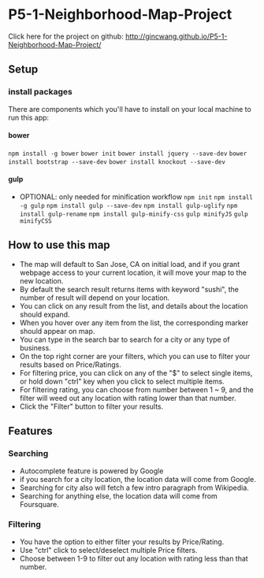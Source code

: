 # P5-1-Neighborhood-Map-Project
Click here for the project on github:
http://gincwang.github.io/P5-1-Neighborhood-Map-Project/

## Setup

### install packages
There are components which you'll have to install on your local machine to run this app:
#### bower

`npm install -g bower`
`bower init`
`bower install jquery --save-dev`
`bower install bootstrap --save-dev`
`bower install knockout --save-dev`
#### gulp
* OPTIONAL: only needed for minification workflow
`npm init`
`npm install -g gulp`
`npm install gulp --save-dev`
`npm install gulp-uglify`
`npm install gulp-rename`
`npm install gulp-minify-css`
`gulp minifyJS`
`gulp minifyCSS`

## How to use this map
  * The map will default to San Jose, CA on initial load, and if you grant webpage access to your current location, it will move your map to the new location.
  * By default the search result returns items with keyword "sushi", the number of result will depend on your location.
  * You can click on any result from the list, and details about the location should expand.
  * When you hover over any item from the list, the corresponding marker should appear on map.
  * You can type in the search bar to search for a city or any type of business.
  * On the top right corner are your filters, which you can use to filter your results based on Price/Ratings.
  * For filtering price, you can click on any of the "$" to select single items, or hold down "ctrl" key when you click to select multiple items.
  * For filtering rating, you can choose from number between 1 ~ 9, and the filter will weed out any location with rating lower than that number.
  * Click the "Filter" button to filter your results.

## Features

### Searching
* Autocomplete feature is powered by Google
* if you search for a city location, the location data will come from Google.
* Searching for city also will fetch a few intro paragraph from Wikipedia.
* Searching for anything else, the location data will come from Foursquare.

### Filtering
* You have the option to either filter your results by Price/Rating.
* Use "ctrl" click to select/deselect multiple Price filters.
* Choose between 1-9 to filter out any location with rating less than that number.
